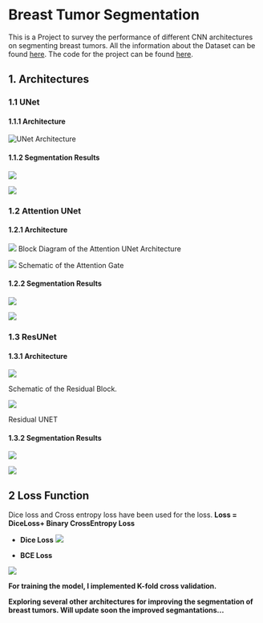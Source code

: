 # Breast Tumor Segmentation

This is a Project to survey the performance of different CNN architectures on segmenting breast tumors. All the information about the Dataset can be found [here](https://www.kaggle.com/datasets/aryashah2k/breast-ultrasound-images-dataset). The code for the project can be found [here](https://github.com/dhanushpittala11/AI-in-Healthcare-and-Biomedicine/blob/main/breastcancerdetection_nb.ipynb).

## 1. Architectures 

### 1.1 UNet

#### 1.1.1 Architecture
![UNet Architecture](UNET_ARCHITECTURE.png)

#### 1.1.2 Segmentation Results

![](Unet_img1.png)

![](Unet_img2.png)

### 1.2 Attention UNet

#### 1.2.1 Architecture

![](Attention_UNET.png)
          Block Diagram of the Attention UNet Architecture

![](Attention_Gate.png)
         Schematic of the Attention Gate

#### 1.2.2 Segmentation Results

![](Att_Unet_img1.png)

![](Att_Unet_img2.png)

### 1.3 ResUNet

#### 1.3.1 Architecture

![](Convolutional_block_RESUNET.png)

Schematic of the Residual Block.

![](ResUNET_original_architecture.png)

Residual UNET

#### 1.3.2 Segmentation Results

![](ResUnet_img1.png)

![](ResUnet_img2.png)

## 2 Loss Function

Dice loss and Cross entropy loss have been used for the loss. **Loss = DiceLoss+ Binary CrossEntropy Loss**

* **Dice Loss**
 ![](Dice_Loss.png)
 
*  **BCE Loss**
  
 ![](BCE_loss2.png)

**For training the model, I implemented K-fold cross validation.**

**Exploring several other architectures for improving the segmentation of breast tumors. Will update soon the improved segmantations...**

